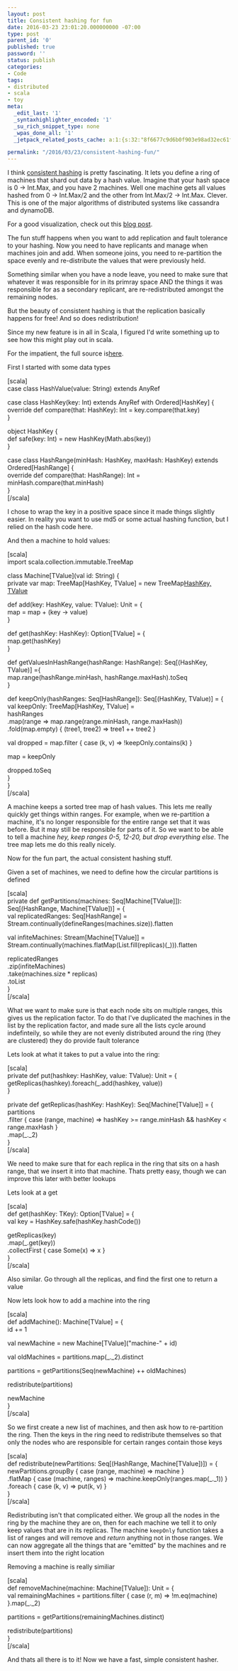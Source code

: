 ```yaml
---
layout: post
title: Consistent hashing for fun
date: 2016-03-23 23:01:20.000000000 -07:00
type: post
parent_id: '0'
published: true
password: ''
status: publish
categories:
- Code
tags:
- distributed
- scala
- toy
meta:
  _edit_last: '1'
  _syntaxhighlighter_encoded: '1'
  _su_rich_snippet_type: none
  _wpas_done_all: '1'
  _jetpack_related_posts_cache: a:1:{s:32:"8f6677c9d6b0f903e98ad32ec61f8deb";a:2:{s:7:"expires";i:1554617742;s:7:"payload";a:3:{i:0;a:1:{s:2:"id";i:4805;}i:1;a:1:{s:2:"id";i:4783;}i:2;a:1:{s:2:"id";i:4699;}}}}

permalink: "/2016/03/23/consistent-hashing-fun/"
---
```

I think [consistent hashing](https://en.wikipedia.org/wiki/Consistent_hashing) is pretty fascinating. It lets you define a ring of machines that shard out data by a hash value. Imagine that your hash space is 0 -\> Int.Max, and you have 2 machines. Well one machine gets all values hashed from 0 -\> Int.Max/2 and the other from Int.Max/2 -\> Int.Max. Clever. This is one of the major algorithms of distributed systems like cassandra and dynamoDB.

For a good visualization, check out this [blog post](http://www.paperplanes.de/2011/12/9/the-magic-of-consistent-hashing.html/).

The fun stuff happens when you want to add replication and fault tolerance to your hashing. Now you need to have replicants and manage when machines join and add. When someone joins, you need to re-partition the space evenly and re-distribute the values that were previously held.

Something similar when you have a node leave, you need to make sure that whatever it was responsible for in its primray space AND the things it was responsible for as a secondary replicant, are re-redistributed amongst the remaining nodes.

But the beauty of consistent hashing is that the replication basically happens for free! And so does redistribution!

Since my new feature is in all in Scala, I figured I'd write something up to see how this might play out in scala.

For the impatient, the full source is[here](https://github.com/devshorts/consistent-hasher/blob/better/src/main/scala/com/example).

First I started with some data types

[scala]  
case class HashValue(value: String) extends AnyRef

case class HashKey(key: Int) extends AnyRef with Ordered[HashKey] {  
 override def compare(that: HashKey): Int = key.compare(that.key)  
}

object HashKey {  
 def safe(key: Int) = new HashKey(Math.abs(key))  
}

case class HashRange(minHash: HashKey, maxHash: HashKey) extends Ordered[HashRange] {  
 override def compare(that: HashRange): Int = minHash.compare(that.minHash)  
}  
[/scala]

I chose to wrap the key in a positive space since it made things slightly easier. In reality you want to use md5 or some actual hashing function, but I relied on the hash code here.

And then a machine to hold values:

[scala]  
import scala.collection.immutable.TreeMap

class Machine[TValue](val id: String) {  
 private var map: TreeMap[HashKey, TValue] = new TreeMap[HashKey, TValue]()

def add(key: HashKey, value: TValue): Unit = {  
 map = map + (key -\> value)  
 }

def get(hashKey: HashKey): Option[TValue] = {  
 map.get(hashKey)  
 }

def getValuesInHashRange(hashRange: HashRange): Seq[(HashKey, TValue)] ={  
 map.range(hashRange.minHash, hashRange.maxHash).toSeq  
 }

def keepOnly(hashRanges: Seq[HashRange]): Seq[(HashKey, TValue)] = {  
 val keepOnly: TreeMap[HashKey, TValue] =  
 hashRanges  
 .map(range =\> map.range(range.minHash, range.maxHash))  
 .fold(map.empty) { (tree1, tree2) =\> tree1 ++ tree2 }

val dropped = map.filter { case (k, v) =\> !keepOnly.contains(k) }

map = keepOnly

dropped.toSeq  
 }  
}  
[/scala]

A machine keeps a sorted tree map of hash values. This lets me really quickly get things within ranges. For example, when we re-partition a machine, it's no longer responsible for the entire range set that it was before. But it may still be responsible for parts of it. So we want to be able to tell a machine _hey, keep ranges 0-5, 12-20, but drop everything else_. The tree map lets me do this really nicely.

Now for the fun part, the actual consistent hashing stuff.

Given a set of machines, we need to define how the circular partitions is defined

[scala]  
private def getPartitions(machines: Seq[Machine[TValue]]): Seq[(HashRange, Machine[TValue])] = {  
 val replicatedRanges: Seq[HashRange] = Stream.continually(defineRanges(machines.size)).flatten

val infiteMachines: Stream[Machine[TValue]] =  
 Stream.continually(machines.flatMap(List.fill(replicas)(\_))).flatten

replicatedRanges  
 .zip(infiteMachines)  
 .take(machines.size \* replicas)  
 .toList  
}  
[/scala]

What we want to make sure is that each node sits on multiple ranges, this gives us the replication factor. To do that I've duplicated the machines in the list by the replication factor, and made sure all the lists cycle around indefinteily, so while they are not evenly distributed around the ring (they are clustered) they do provide fault tolerance

Lets look at what it takes to put a value into the ring:

[scala]  
private def put(hashkey: HashKey, value: TValue): Unit = {  
 getReplicas(hashkey).foreach(\_.add(hashkey, value))  
}

private def getReplicas(hashKey: HashKey): Seq[Machine[TValue]] = {  
 partitions  
 .filter { case (range, machine) =\> hashKey \>= range.minHash && hashKey \< range.maxHash }  
 .map(\_.\_2)  
}  
[/scala]

We need to make sure that for each replica in the ring that sits on a hash range, that we insert it into that machine. Thats pretty easy, though we can improve this later with better lookups

Lets look at a get

[scala]  
def get(hashKey: TKey): Option[TValue] = {  
 val key = HashKey.safe(hashKey.hashCode())

getReplicas(key)  
 .map(\_.get(key))  
 .collectFirst { case Some(x) =\> x }  
}  
[/scala]

Also similar. Go through all the replicas, and find the first one to return a value

Now lets look how to add a machine into the ring

[scala]  
def addMachine(): Machine[TValue] = {  
 id += 1

val newMachine = new Machine[TValue]("machine-" + id)

val oldMachines = partitions.map(\_.\_2).distinct

partitions = getPartitions(Seq(newMachine) ++ oldMachines)

redistribute(partitions)

newMachine  
}  
[/scala]

So we first create a new list of machines, and then ask how to re-partition the ring. Then the keys in the ring need to redistribute themselves so that only the nodes who are responsible for certain ranges contain those keys

[scala]  
def redistribute(newPartitions: Seq[(HashRange, Machine[TValue])]) = {  
 newPartitions.groupBy { case (range, machine) =\> machine }  
 .flatMap { case (machine, ranges) =\> machine.keepOnly(ranges.map(\_.\_1)) }  
 .foreach { case (k, v) =\> put(k, v) }  
}  
[/scala]

Redistributing isn't that complicated either. We group all the nodes in the ring by the machine they are on, then for each machine we tell it to only keep values that are in its replicas. The machine `keepOnly` function takes a list of ranges and will remove and _return_ anything not in those ranges. We can now aggregate all the things that are "emitted" by the machines and re insert them into the right location

Removing a machine is really similiar

[scala]  
def removeMachine(machine: Machine[TValue]): Unit = {  
 val remainingMachines = partitions.filter { case (r, m) =\> !m.eq(machine) }.map(\_.\_2)

partitions = getPartitions(remainingMachines.distinct)

redistribute(partitions)  
}  
[/scala]

And thats all there is to it! Now we have a fast, simple consistent hasher.

